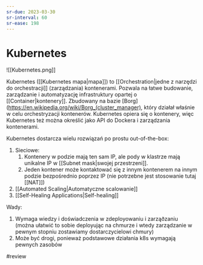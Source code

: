 ```yaml
---
sr-due: 2023-03-30
sr-interval: 60
sr-ease: 198
---
```


# Kubernetes

![[Kubernetes.png]]

Kubernetes ([[Kubernetes mapa|mapa]]) to [[Orchestration|jedne z narzędzi do orchestracji]] (zarządzania) kontenerami. Pozwala na łatwe budowanie, zarządzanie i automatyzację infrastruktury opartej o [[Container|kontenery]]. Zbudowany na bazie [Borg](https://en.wikipedia.org/wiki/Borg_(cluster_manager), który działał właśnie w celu orchestryzacji kontenerów.
Kubernetes opiera się o kontenery, więc Kubernetes też można określić jako API do Dockera i zarządzania kontenerami.

Kubernetes dostarcza wielu rozwiązań po prostu out-of-the-box:
1. Sieciowe:
	1. Kontenery w podzie mają ten sam IP, ale pody w klastrze mają unikalne IP w [[Subnet mask|swojej przestrzeni]].
	2. Jeden kontener może kontaktować się z innym kontenerem na innym podzie bezpośrednio poprzez IP (nie potrzebne jest stosowanie tutaj [[NAT]])
2. [[Automated Scaling|Automatyczne scalowanie]]
3. [[Self-Healing Applications|Self-healing]]

Wady:
1. Wymaga wiedzy i doświadczenia w zdeployowaniu i zarząðzaniu (można ułatwić to sobie deployując na chmurze i wtedy zarządzanie w pewnym stopniu zostawiamy dostarczycielowi chmury)
2. Może być drogi, ponieważ podstawowe działania k8s wymagają pewnych zasobów

#review